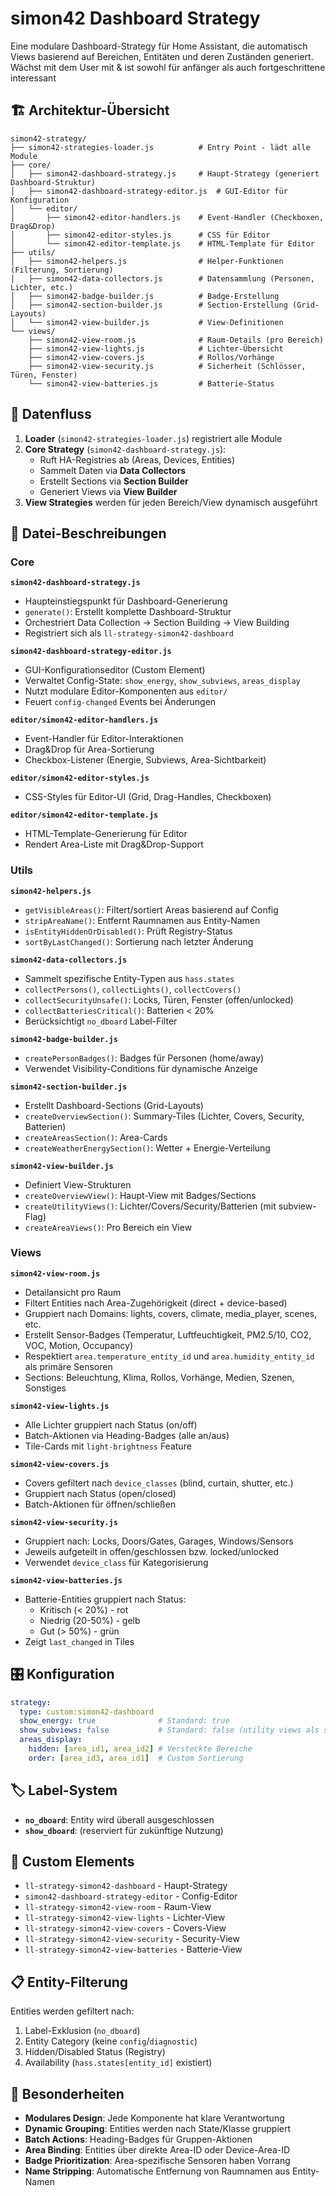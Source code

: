 # simon42 Dashboard Strategy

Eine modulare Dashboard-Strategy für Home Assistant, die automatisch Views basierend auf Bereichen, Entitäten und deren Zuständen generiert. Wächst mit dem User mit & ist sowohl für anfänger als auch fortgeschrittene interessant

## 🏗️ Architektur-Übersicht

```
simon42-strategy/
├── simon42-strategies-loader.js          # Entry Point - lädt alle Module
├── core/
│   ├── simon42-dashboard-strategy.js     # Haupt-Strategy (generiert Dashboard-Struktur)
│   ├── simon42-dashboard-strategy-editor.js  # GUI-Editor für Konfiguration
│   └── editor/
│       ├── simon42-editor-handlers.js    # Event-Handler (Checkboxen, Drag&Drop)
│       ├── simon42-editor-styles.js      # CSS für Editor
│       └── simon42-editor-template.js    # HTML-Template für Editor
├── utils/
│   ├── simon42-helpers.js                # Helper-Funktionen (Filterung, Sortierung)
│   ├── simon42-data-collectors.js        # Datensammlung (Personen, Lichter, etc.)
│   ├── simon42-badge-builder.js          # Badge-Erstellung
│   ├── simon42-section-builder.js        # Section-Erstellung (Grid-Layouts)
│   └── simon42-view-builder.js           # View-Definitionen
└── views/
    ├── simon42-view-room.js              # Raum-Details (pro Bereich)
    ├── simon42-view-lights.js            # Lichter-Übersicht
    ├── simon42-view-covers.js            # Rollos/Vorhänge
    ├── simon42-view-security.js          # Sicherheit (Schlösser, Türen, Fenster)
    └── simon42-view-batteries.js         # Batterie-Status
```

## 🔄 Datenfluss

1. **Loader** (`simon42-strategies-loader.js`) registriert alle Module
2. **Core Strategy** (`simon42-dashboard-strategy.js`):
   - Ruft HA-Registries ab (Areas, Devices, Entities)
   - Sammelt Daten via **Data Collectors**
   - Erstellt Sections via **Section Builder**
   - Generiert Views via **View Builder**
3. **View Strategies** werden für jeden Bereich/View dynamisch ausgeführt

## 📁 Datei-Beschreibungen

### Core

**`simon42-dashboard-strategy.js`**
- Haupteinstiegspunkt für Dashboard-Generierung
- `generate()`: Erstellt komplette Dashboard-Struktur
- Orchestriert Data Collection → Section Building → View Building
- Registriert sich als `ll-strategy-simon42-dashboard`

**`simon42-dashboard-strategy-editor.js`**
- GUI-Konfigurationseditor (Custom Element)
- Verwaltet Config-State: `show_energy`, `show_subviews`, `areas_display`
- Nutzt modulare Editor-Komponenten aus `editor/`
- Feuert `config-changed` Events bei Änderungen

**`editor/simon42-editor-handlers.js`**
- Event-Handler für Editor-Interaktionen
- Drag&Drop für Area-Sortierung
- Checkbox-Listener (Energie, Subviews, Area-Sichtbarkeit)

**`editor/simon42-editor-styles.js`**
- CSS-Styles für Editor-UI (Grid, Drag-Handles, Checkboxen)

**`editor/simon42-editor-template.js`**
- HTML-Template-Generierung für Editor
- Rendert Area-Liste mit Drag&Drop-Support

### Utils

**`simon42-helpers.js`**
- `getVisibleAreas()`: Filtert/sortiert Areas basierend auf Config
- `stripAreaName()`: Entfernt Raumnamen aus Entity-Namen
- `isEntityHiddenOrDisabled()`: Prüft Registry-Status
- `sortByLastChanged()`: Sortierung nach letzter Änderung

**`simon42-data-collectors.js`**
- Sammelt spezifische Entity-Typen aus `hass.states`
- `collectPersons()`, `collectLights()`, `collectCovers()`
- `collectSecurityUnsafe()`: Locks, Türen, Fenster (offen/unlocked)
- `collectBatteriesCritical()`: Batterien < 20%
- Berücksichtigt `no_dboard` Label-Filter

**`simon42-badge-builder.js`**
- `createPersonBadges()`: Badges für Personen (home/away)
- Verwendet Visibility-Conditions für dynamische Anzeige

**`simon42-section-builder.js`**
- Erstellt Dashboard-Sections (Grid-Layouts)
- `createOverviewSection()`: Summary-Tiles (Lichter, Covers, Security, Batterien)
- `createAreasSection()`: Area-Cards
- `createWeatherEnergySection()`: Wetter + Energie-Verteilung

**`simon42-view-builder.js`**
- Definiert View-Strukturen
- `createOverviewView()`: Haupt-View mit Badges/Sections
- `createUtilityViews()`: Lichter/Covers/Security/Batterien (mit subview-Flag)
- `createAreaViews()`: Pro Bereich ein View

### Views

**`simon42-view-room.js`**
- Detailansicht pro Raum
- Filtert Entities nach Area-Zugehörigkeit (direct + device-based)
- Gruppiert nach Domains: lights, covers, climate, media_player, scenes, etc.
- Erstellt Sensor-Badges (Temperatur, Luftfeuchtigkeit, PM2.5/10, CO2, VOC, Motion, Occupancy)
- Respektiert `area.temperature_entity_id` und `area.humidity_entity_id` als primäre Sensoren
- Sections: Beleuchtung, Klima, Rollos, Vorhänge, Medien, Szenen, Sonstiges

**`simon42-view-lights.js`**
- Alle Lichter gruppiert nach Status (on/off)
- Batch-Aktionen via Heading-Badges (alle an/aus)
- Tile-Cards mit `light-brightness` Feature

**`simon42-view-covers.js`**
- Covers gefiltert nach `device_classes` (blind, curtain, shutter, etc.)
- Gruppiert nach Status (open/closed)
- Batch-Aktionen für öffnen/schließen

**`simon42-view-security.js`**
- Gruppiert nach: Locks, Doors/Gates, Garages, Windows/Sensors
- Jeweils aufgeteilt in offen/geschlossen bzw. locked/unlocked
- Verwendet `device_class` für Kategorisierung

**`simon42-view-batteries.js`**
- Batterie-Entities gruppiert nach Status:
  - Kritisch (< 20%) - rot
  - Niedrig (20-50%) - gelb
  - Gut (> 50%) - grün
- Zeigt `last_changed` in Tiles

## 🎛️ Konfiguration

```yaml
strategy:
  type: custom:simon42-dashboard
  show_energy: true              # Standard: true
  show_subviews: false           # Standard: false (utility views als subviews)
  areas_display:
    hidden: [area_id1, area_id2] # Versteckte Bereiche
    order: [area_id3, area_id1]  # Custom Sortierung
```

## 🏷️ Label-System

- **`no_dboard`**: Entity wird überall ausgeschlossen
- **`show_dboard`**: (reserviert für zukünftige Nutzung)

## 🔌 Custom Elements

- `ll-strategy-simon42-dashboard` - Haupt-Strategy
- `simon42-dashboard-strategy-editor` - Config-Editor
- `ll-strategy-simon42-view-room` - Raum-View
- `ll-strategy-simon42-view-lights` - Lichter-View
- `ll-strategy-simon42-view-covers` - Covers-View
- `ll-strategy-simon42-view-security` - Security-View
- `ll-strategy-simon42-view-batteries` - Batterie-View

## 📋 Entity-Filterung

Entities werden gefiltert nach:
1. Label-Exklusion (`no_dboard`)
2. Entity Category (keine `config`/`diagnostic`)
3. Hidden/Disabled Status (Registry)
4. Availability (`hass.states[entity_id]` existiert)

## 🎯 Besonderheiten

- **Modulares Design**: Jede Komponente hat klare Verantwortung
- **Dynamic Grouping**: Entities werden nach State/Klasse gruppiert
- **Batch Actions**: Heading-Badges für Gruppen-Aktionen
- **Area Binding**: Entities über direkte Area-ID oder Device-Area-ID
- **Badge Prioritization**: Area-spezifische Sensoren haben Vorrang
- **Name Stripping**: Automatische Entfernung von Raumnamen aus Entity-Namen
